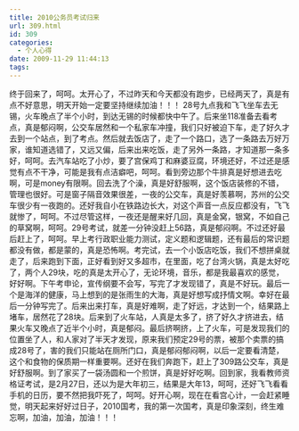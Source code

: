 ```yaml
---
title: 2010公务员考试归来
url: 309.html
id: 309
categories:
  - 个人心得
date: 2009-11-29 11:44:13
tags:
---
```


终于回来了，呵呵。太开心了，不过昨天和今天都没有跑步，已经两天了，真是有点不好意思，明天开始一定要坚持继续加油！！！ 28号九点我和飞飞坐车去无锡，火车晚点了半个小时，到达无锡的时候都快中午了。后来坐118准备去看考点，真是郁闷啊，公交车居然和一个私家车冲撞，我们只好被迫下车，走了好久才去到一个站点，到了考点。然后就去饭店了，走了一个路口，选了一条路去万好万家，谁知道选错了，又远又偏，后来出来吃饭，走了另外一条路，才知道那一条多好，呵呵。去汽车站吃了小炒，要了宫保鸡丁和麻婆豆腐，环境还好，不过还是感觉有点不干净，可能是我有点洁癖吧，呵呵。看到旁边那个牛排真是好想进去吃啊，可是money有限啊。回去洗了个澡，真是好舒服啊，这个饭店装修的不错，管理也很好。可是窗子隔音效果很差，一夜的公交车，真是好羡慕啊，苏州的公交车很少有一夜跑的。还好我自小在铁路边长大，对这个声音一点反应都没有，飞飞就惨了，呵呵。不过尽管这样，一夜还是醒来好几回，真是金窝，银窝，不如自己的草窝啊，呵呵。29号考试，就差一分钟没赶上56路，真是郁闷啊。不过还好最后赶上了，呵呵。早上考行政职业能力测试，定义题和逻辑题，还有最后的常识题都没有做，都是蒙的，真是恐怖啊。考完试，去一个小饭店吃饭，我们不想拼桌就走了，后来跑到下面，正好看到好又多超市，在里面，吃了台湾火锅，真是太好吃了，两个人29块，吃的真是太开心了，无论环境，音乐，都是我最喜欢的感觉，好好啊。下午考申论，宣传纲要不会写，写完了才发现错了，真是不好玩。最后一个是海洋的健康，马上想到的是张雨生的大海，真是好想写成抒情文啊。幸好在最后一分钟写完了。后来出来打车，真是好难啊，走了好远，才达到一个，结果路上堵车，居然花了28块。后来到了火车站，人真是太多了，挤了好久才挤进去，结果火车又晚点了近半个小时，真是郁闷。最后挤啊挤，上了火车，可是发现我们的位置坐了人，和人家对了半天才发现，原来我们预定29号的票，被那个卖票的搞成28号了，害的我们只能站在厕所门口，真是郁闷郁闷啊，以后一定要看清楚，这个和食物的保质期一样重要啊。还好在我们奔跑下，赶上了309路公交车，真是好舒服啊。到了家买了一袋汤圆和一个煎饼，真是好好吃啊。回到家，我看教师资格证考试，是2月27日，还以为是大年初三，结果是大年13，呵呵，还好飞飞看看手机的日历，要不然把我吓死了，呵呵。好开心啊，现在在看宫心计，一会赶紧睡觉，明天起来好好过日子，2010国考，我的第一次国考，真是印象深刻，终生难忘啊，加油，加油，加油！！！